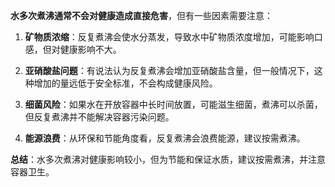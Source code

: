 **水多次煮沸通常不会对健康造成直接危害**，但有一些因素需要注意：

1. **矿物质浓缩**：反复煮沸会使水分蒸发，导致水中矿物质浓度增加，可能影响口感，但对健康影响不大。
   
2. **亚硝酸盐问题**：有说法认为反复煮沸会增加亚硝酸盐含量，但一般情况下，这种增加的量远低于安全标准，不会构成健康风险。

3. **细菌风险**：如果水在开放容器中长时间放置，可能滋生细菌，煮沸可以杀菌，但反复煮沸并不能解决容器污染问题。

4. **能源浪费**：从环保和节能角度看，反复煮沸会浪费能源，建议按需煮沸。

**总结**：水多次煮沸对健康影响较小，但为节能和保证水质，建议按需煮沸，并注意容器卫生。